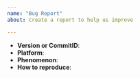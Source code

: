 ```yaml
---
name: "Bug Report"
about: Create a report to help us improve

---
```


<!--
Thank you for reporting a possible bug in aliyun_assist_client
Please fill in as much of the template below as you can.
Version or CommitID: the aliyun_assist_client`s version or the commitID you are working on when bug occurs
Platform: for linux it`s arch, distribution name and distribution version. for windows it`s distribution name.
Phenomenon: Phenomenon when the bug occurs
If possible, please provide code that demonstrates the problem, keeping it as
simple and free of external dependencies as you can.
If build error, please provide compiler infomation: golang`s version and build commands, etc
-->

* **Version or CommitID**:
* **Platform**:
* **Phenomenon**:
* **How to reproduce**:

<!-- Please provide more details below this comment. -->